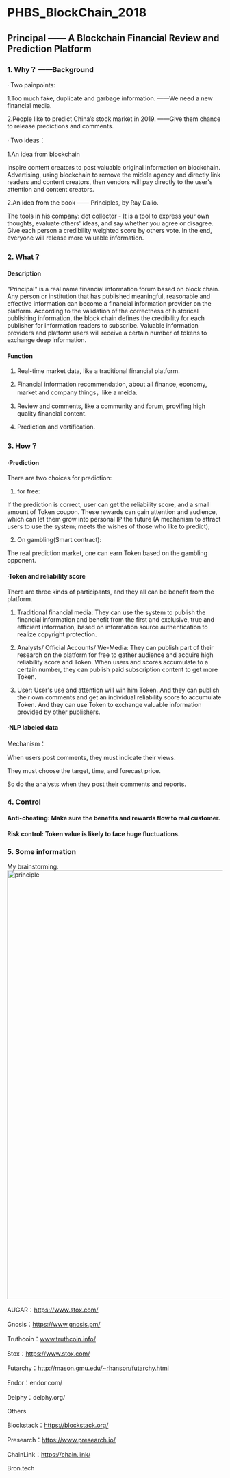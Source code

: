 # PHBS_BlockChain_2018

## Principal —— A Blockchain Financial Review and Prediction Platform

### 1. Why？ ——Background

· Two painpoints: 

1.Too much fake, duplicate and garbage information. ——We need a new financial media.

2.People like to predict China’s stock market in 2019. ——Give them chance to release predictions and comments.

· Two ideas：

1.An idea from blockchain

Inspire content creators to post valuable original information on blockchain. Advertising, using blockchain to remove the middle agency and directly link readers and content creators, then vendors will pay directly to the user's attention and content creators.

2.An idea from the book —— Principles, by Ray Dalio.   

The tools in his company: dot collector - It is a tool to express your own thoughts, evaluate others' ideas, and say whether you agree or disagree. Give each person a credibility weighted score by others vote. In the end, everyone will release more valuable information.

### 2. What？
#### Description

"Principal" is a real name financial information forum based on block chain. Any person or institution that has published meaningful, reasonable and effective information can become a financial information provider on the platform. According to the validation of the correctness of historical publishing information, the block chain defines the credibility for each publisher for information readers to subscribe. Valuable information providers and platform users will receive a certain number of tokens to exchange deep information.

#### Function

1. Real-time market data, like a traditional financial platform.

2. Financial information recommendation, about all finance, economy, market and company things，like a meida.

3. Review and comments, like a community and forum, provifing high quality financial content.

4. Prediction and vertification.


### 3. How？

#### ·Prediction

There are two choices for prediction: 

1. for free: 

If the prediction is correct, user can get the reliability score, and a small amount of Token coupon. These rewards can gain attention and audience, which can let them grow into personal IP the future (A mechanism to attract users to use the system; meets the wishes of those who like to predict); 

2. On gambling(Smart contract): 

The real prediction market, one can earn Token based on the gambling opponent.

#### ·Token and reliability score
There are three kinds of participants, and they all can be benefit from the platform.

1.	Traditional financial media: They can use the system to publish the financial information and benefit from the first and exclusive, true and efficient information, based on information source authentication to realize copyright protection.

2.	Analysts/ Official Accounts/ We-Media: They can publish part of their research on the platform for free to gather audience and acquire high reliability score and Token. When users and scores accumulate to a certain number, they can publish paid subscription content to get more Token.

3.	User: User's use and attention will win him Token. And they can publish their own comments and get an individual reliability score to accumulate Token. And they can use Token to exchange valuable information provided by other publishers.

#### ·NLP labeled data

Mechanism： 

When users post comments, they must indicate their views.

They must choose the target, time, and forecast price.

So do the analysts when they post their comments and reports.

### 4. Control
#### Anti-cheating: Make sure the benefits and rewards flow to real customer.
#### Risk control: Token value is likely to face huge fluctuations.

### 5. Some information
My brainstorming.<img width="999" alt="principle" src="https://github.com/ccsimone/Principal/blob/master/Mind%20map.png">

AUGAR：https://www.stox.com/ 

Gnosis：https://www.gnosis.pm/

Truthcoin：www.truthcoin.info/

Stox：https://www.stox.com/

Futarchy：http://mason.gmu.edu/~rhanson/futarchy.html

Endor：endor.com/

Delphy：delphy.org/

Others

Blockstack：https://blockstack.org/

Presearch：https://www.presearch.io/

ChainLink：https://chain.link/

Bron.tech

